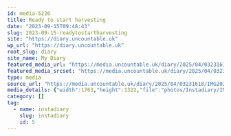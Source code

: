 ```yaml
---
id: media-5226
title: Ready to start harvesting
date: "2023-09-15T09:48:43"
slug: 2023-09-15-readytostartharvesting
site: "https://diary.uncountable.uk"
wp_url: "https://diary.uncountable.uk"
root_slug: diary
site_name: My Diary
featured_media_url: "https://media.uncountable.uk/diary/2025/04/03231618/IMG20230915104843.webp"
featured_media_srcset: "https://media.uncountable.uk/diary/2025/04/03231618/IMG20230915104843-300x225.webp 300w, https://media.uncountable.uk/diary/2025/04/03231618/IMG20230915104843-1024x768.webp 1024w, https://media.uncountable.uk/diary/2025/04/03231618/IMG20230915104843-150x150.webp 150w, https://media.uncountable.uk/diary/2025/04/03231618/IMG20230915104843-640x480.webp 640w, https://media.uncountable.uk/diary/2025/04/03231618/IMG20230915104843.webp 1763w"
type: media
source_url: "https://media.uncountable.uk/diary/2025/04/03231618/IMG20230915104843.webp"
media_details: {"width":1763,"height":1322,"file":"photos/Instadiary/IMG20230915104843.webp","filesize":177364,"sizes":{"medium":{"file":"IMG20230915104843-300x225.webp","width":300,"height":225,"filesize":27280,"mime_type":"image/webp","source_url":"https://media.uncountable.uk/diary/2025/04/03231618/IMG20230915104843-300x225.webp"},"large":{"file":"IMG20230915104843-1024x768.webp","width":1024,"height":768,"filesize":229220,"mime_type":"image/webp","source_url":"https://media.uncountable.uk/diary/2025/04/03231618/IMG20230915104843-1024x768.webp"},"thumbnail":{"file":"IMG20230915104843-150x150.webp","width":150,"height":150,"filesize":9862,"mime_type":"image/webp","source_url":"https://media.uncountable.uk/diary/2025/04/03231618/IMG20230915104843-150x150.webp"},"mobwidth":{"file":"IMG20230915104843-640x480.webp","width":640,"height":480,"filesize":111248,"mime_type":"image/webp","source_url":"https://media.uncountable.uk/diary/2025/04/03231618/IMG20230915104843-640x480.webp"},"full":{"file":"IMG20230915104843.webp","width":1763,"height":1322,"mime_type":"image/webp","source_url":"https://media.uncountable.uk/diary/2025/04/03231618/IMG20230915104843.webp"}},"image_meta":{"aperture":"0","credit":"","camera":"","caption":"","created_timestamp":"0","copyright":"","focal_length":"0","iso":"0","shutter_speed":"0","title":"","orientation":"0","keywords":[]}}
category: []
tag:
  - name: instadiary
    slug: instadiary
    id: 5
---
```


